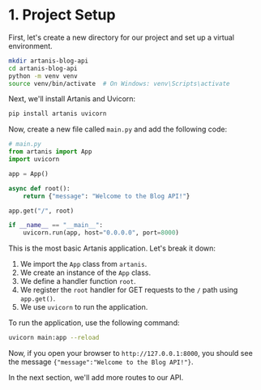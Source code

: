 # 1. Project Setup

First, let's create a new directory for our project and set up a virtual environment.

```bash
mkdir artanis-blog-api
cd artanis-blog-api
python -m venv venv
source venv/bin/activate  # On Windows: venv\Scripts\activate
```

Next, we'll install Artanis and Uvicorn:

```bash
pip install artanis uvicorn
```

Now, create a new file called `main.py` and add the following code:

```python
# main.py
from artanis import App
import uvicorn

app = App()

async def root():
    return {"message": "Welcome to the Blog API!"}

app.get("/", root)

if __name__ == "__main__":
    uvicorn.run(app, host="0.0.0.0", port=8000)
```

This is the most basic Artanis application. Let's break it down:

1.  We import the `App` class from `artanis`.
2.  We create an instance of the `App` class.
3.  We define a handler function `root`.
4.  We register the `root` handler for GET requests to the `/` path using `app.get()`.
5.  We use `uvicorn` to run the application.

To run the application, use the following command:

```bash
uvicorn main:app --reload
```

Now, if you open your browser to `http://127.0.0.1:8000`, you should see the message `{"message":"Welcome to the Blog API!"}`.

In the next section, we'll add more routes to our API.
